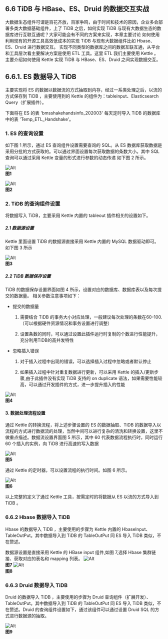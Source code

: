 ## 6.6 TiDB 与 HBase、ES、Druid  的数据交互实战

大数据生态组件可谓是百花齐放，百家争鸣，由于时间和技术的原因，企业多会部署多类大数据基础组件，上了 TiDB 之后，如何实现 TiDB  与现有大数据生态的数据库进行互联互通呢？大家可能会有不同的方案来实现，本章主要讨论 如何使用利用现有的开源工具高效低成本的实现 TiDB 与现有大数据组件比如 Hbase、ES、Druid  进行数据交互。
实现不同类型的数据库之间的数据互联互通，从平台和工具层次看主要解决方案是使用 ETL 工具。这里 ETL 我们主要使用 Kettle 。主要介绍如何使用 Kettle 实现 TiDB 与 HBase、ES、Druid 之间实现数据交互。

## 6.6.1. ES 数据导入 TiDB

   主要实现将 ES 的数据以数据流的方式抽取到内存，经过一系类处理之后，以流的方式保存到 TiDB  ，主要使用到的 Kettle 的组件为：tableinput、Elasticsearch Query（扩展插件）。

下面将在 ES 的表 'bmsshakehandsinfo_202003' 每天定时导入 TiDB 的数据库中的表  'Temp_ETL_Handshake'。


### 1. ES 的查询设置

  如下图 1 所示，通过 ES 查询组件设置需要查询的 SQL。从 ES  数据库获取数据是采用分批的方式获取的。可以通过界面设置每次获取数据的条数大小。其中 SQL  查询可以通过采用 Kettle 变量的形式进行参数的动态传递 如下图 2 所示。
  
![Alt](../../res/session4/chapter6/tidb-with-hbase-es-druid/1.png__original)   								
**图1**

![Alt](../../res/session4/chapter6/tidb-with-hbase-es-druid/2.png__original)   
**图2**


### 2. TiDB 的查询组件设置

   将数据写入 TiDB，主要采用 Kettle 内置的 tableout 插件相关的设置如下。
##### 2.1 数据源设置

   Kettle 里面设置 TiDB 的数据源直接采用 Kettle 内置的 MySQL 数据驱动即可。如下图 3 所示
   
![Alt](../../res/session4/chapter6/tidb-with-hbase-es-druid/3.png__original)   
**图3**

##### 2.2 TiDB 数据保存设置

TiDB 的数据保存设置界面如图 4 所示，设置对应的数据库、数据库表以及每次提交的数据量。
	相关参数注意事项如下：

- 提交的数据量

    1. 需要结合 TiDB 的事务大小对应处理，一般建议每次处理的条数在60-100.（可以根据硬件资源情况和事务设置进行调整）

    2. 设置条数的同时，可以通过设置此插件运行时复制的个数进行性能提升，充分利用TiDB的高并发特性

- 忽略插入错误

     1. 对于插入过程中出现的错误，可以选择插入过程中忽略或者默认停止

     2. 如果插入过程中针对重复数据进行更新，可以采用 Kettle 的插入/更新步骤,由于此插件没有实现 TiDB  支持的 on duplicate 语法，如果需要性能较高，可以通过开发插件的方式，进一步提升插入的性能

![Alt](../../res/session4/chapter6/tidb-with-hbase-es-druid/4.png__original)   
**图4**

#### 3. 数据处理流程设置

通过 Kettle 的转换流程，将上述步骤设置的 ES 的数据抽取、TiDB  的数据导入以流程的方式进行数据流的处理，当然中间可以进行复杂的清洗和转换设置，这里不做重点描述。数据流设置界面图 5 所示，其中 60 代表数据流程执行时，同时运行 60 个插入的实例，向 TiDB  进行高速的写入数据

![Alt](../../res/session4/chapter6/tidb-with-hbase-es-druid/5.png__original)   
**图5**


 通过 Kettle 的定时器，可以设置流程的执行时间。如图 6 所示。
 
![Alt](../../res/session4/chapter6/tidb-with-hbase-es-druid/6.png__original)     
 **图6**
 
以上完整的定义了通过 Kettle 工具，按需定时的将数据从 ES 以流的方式导入到 TiDB 。

### 6.6.2 Hbase 数据导入 TiDB

 Hbase 的数据导入 TiDB ，主要使用的步骤为 Kettle  内置的 HbaseInput、TableOutPut。其中数据导入到 TiDB 的 TableOutPut 同 ES 导入 TiDB 类似，不在赘述。

数据源设置是直接采用 Kettle 的 HBase input 组件,如图 7,选择 Hbase 集群链接、获取对应的表名和 mapping 列表。
![Alt](../../res/session4/chapter6/tidb-with-hbase-es-druid/7.png__original)     
**图7**
![Alt](../../res/session4/chapter6/tidb-with-hbase-es-druid/8.png__original)   
**图8**


### 6.6.3 Druid 数据导入 TiDB

   Druid 的数据导入 TiDB ，主要使用的步骤为 Druid  查询组件（扩展开发）、TableOutPut。其中数据导入到 TiDB 的 TableOutPut 同 ES 导入 TiDB  类似，不在赘述。Druid 的查询组件设置如下，通过该组件可以通过设置 Druid SQL  的方式进行数据源的抽取。
  
![Alt](../../res/session4/chapter6/tidb-with-hbase-es-druid/9.png__original)   
**图9**

